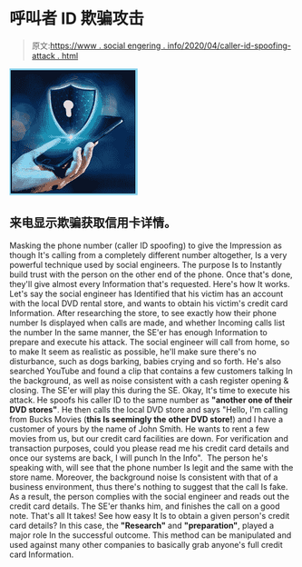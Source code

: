 # 呼叫者 ID 欺骗攻击

> 原文:[https://www . social engering . info/2020/04/caller-id-spoofing-attack . html](https://www.socialengineering.info/2020/04/caller-id-spoofing-attack.html)

[![](img/7dab9fbff93eb257efb9c5b6e8fef13a.png)](https://1.bp.blogspot.com/-RKSpAEI-2jw/Xo3O0JO4vmI/AAAAAAAAjoo/QB5vzHaluaMDc_CK46crYe8CE8Owl3GkgCLcBGAsYHQ/s1600/Caller%2BID%2BSpoofing.%2Bwww.socialengineers.net.jpg)

## **来电显示欺骗获取信用卡详情。**

Masking the phone number (caller ID spoofing) to give the Impression as though It's calling from a completely different number altogether, Is a very powerful technique used by social engineers. The purpose Is to Instantly build trust with the person on the other end of the phone. Once that's done, they'll give almost every Information that's requested. Here's how It works. 
  Let's say the social engineer has Identified that his victim has an account with the local DVD rental store, and wants to obtain his victim's credit card Information. After researching the store, to see exactly how their phone number Is displayed when calls are made, and whether Incoming calls list the number In the same manner, the SE'er has enough Information to prepare and execute his attack.
  The social engineer will call from home, so to make It seem as realistic as possible, he'll make sure there's no disturbance, such as dogs barking, babies crying and so forth. He's also searched YouTube and found a clip that contains a few customers talking In the background, as well as noise consistent with a cash register opening & closing. The SE'er will play this during the SE. Okay, It's time to execute his attack.
  He spoofs his caller ID to the same number as **"another one of their DVD stores"**. He then calls the local DVD store and says "Hello, I'm calling from Bucks Movies (**this Is seemingly the** **other DVD store!**) and I have a customer of yours by the name of John Smith. He wants to rent a few movies from us, but our credit card facilities are down. For verification and transaction purposes, could you please read me his credit card details and once our systems are back, I will punch In the Info". 
  The person he's speaking with, will see that the phone number Is legit and the same with the store name. Moreover, the background noise Is consistent with that of a business environment, thus there's nothing to suggest that the call Is fake. As a result, the person complies with the social engineer and reads out the credit card details. The SE'er thanks him, and finishes the call on a good note.
  That's all It takes! See how easy It Is to obtain a given person's credit card details? In this case, the **"Research"** and **"preparation"**, played a major role In the successful outcome. This method can be manipulated and used against many other companies to basically grab anyone's full credit card Information.